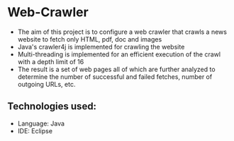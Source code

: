 # Web-Crawler
- The aim of this project is to configure a web crawler that crawls a news website to fetch only HTML, pdf, doc and images
- Java's crawler4j is implemented for crawling the website
- Multi-threading is implemented for an efficient execution of the crawl with a depth limit of 16
- The result is a set of web pages all of which are further analyzed to determine the number of successful and failed fetches, number of outgoing URLs, etc.

Technologies used:
  -
  - Language: Java
  - IDE: Eclipse
